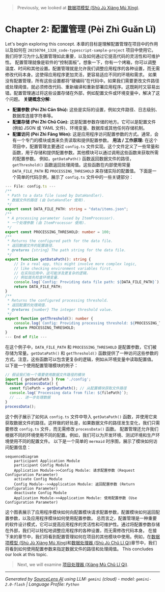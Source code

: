 > Previously, we looked at [数据项模型 (Shù Jù Xiàng Mú Xíng)](04_数据项模型-shù-jù-xiàng-mú-xíng.md).

# Chapter 2: 配置管理 (Pèi Zhì Guǎn Lǐ)
Let's begin exploring this concept. 本章的目标是理解配置管理在项目中的作用以及如何在 `20250704_1328_code-typescript-sample-project` 项目中使用它。我们将学习为什么配置管理如此重要，以及如何通过它提高代码的灵活性和可维护性。
配置管理就像是软件的“控制面板”。想象一下，你有一个烤箱，你可以调整温度、时间和其他设置。配置管理就是允许我们调整应用程序的各种设置，而无需修改代码本身。这使得应用程序更加灵活，更容易适应不同的环境和需求。
如果没有配置管理，所有这些设置都将“硬编码”在代码中。如果我们需要更改文件路径或处理阈值，就必须修改代码、重新编译和重新部署应用程序。这既耗时又容易出错。配置管理通过将这些设置存储在外部，例如配置文件或环境变量中，解决了这个问题。
**关键概念分解:**
*   **配置参数 (Pèi Zhì Cān Shù):** 这些是实际的设置，例如文件路径、日志级别、数据库连接字符串等。
*   **配置存储 (Pèi Zhì Chǔ Cún):** 这是配置参数存储的地方。它可以是配置文件 (例如 JSON 或 YAML 文件)、环境变量、数据库或其他任何存储机制。
*   **配置访问 (Pèi Zhì Fǎng Wèn):** 这是应用程序访问配置参数的方式。通常，会有一个专门的模块或类来负责读取和提供配置参数。
**用法 / 工作原理:**
在这个项目中，配置管理主要通过 `config.ts` 文件实现。这个文件定义了一些常量和函数，用于存储和提供配置参数。其他模块可以通过调用这些函数来获取所需的配置参数。
例如，`getDataPath()` 函数返回数据文件的路径，`getThreshold()` 函数返回处理阈值。这些函数在内部使用常量 `DATA_FILE_PATH` 和 `PROCESSING_THRESHOLD` 来存储实际的配置值。
下面是一个简单的代码示例，展示了 `config.ts` 文件中的一些关键部分：
```typescript
--- File: config.ts ---
/**
 * Path to a data file (used by DataHandler).
 * 数据文件的路径 (由 DataHandler 使用).
 */
export const DATA_FILE_PATH: string = "data/items.json";
/**
 * A processing parameter (used by ItemProcessor).
 * 一个处理参数 (由 ItemProcessor 使用).
 */
export const PROCESSING_THRESHOLD: number = 100;
/**
 * Returns the configured path for the data file.
 * 返回数据文件的配置路径.
 * @returns {string} The path string for the data file.
 */
export function getDataPath(): string {
    // In a real app, this might involve more complex logic,
    // like checking environment variables first.
    // 在实际应用中，这可能涉及更复杂的逻辑，
    // 例如首先检查环境变量.
    console.log(`Config: Providing data file path: ${DATA_FILE_PATH}`);
    return DATA_FILE_PATH;
}
/**
 * Returns the configured processing threshold.
 * 返回配置的处理阈值.
 * @returns {number} The integer threshold value.
 */
export function getThreshold(): number {
    console.log(`Config: Providing processing threshold: ${PROCESSING_THRESHOLD}`);
    return PROCESSING_THRESHOLD;
}
--- End of File ---
```
在这个例子中，`DATA_FILE_PATH` 和 `PROCESSING_THRESHOLD` 是配置参数，它们被存储为常量。`getDataPath()` 和 `getThreshold()` 函数提供了一种访问这些参数的方式。注意，这些函数可以包含更复杂的逻辑，例如从环境变量中读取配置值。
以下是一个使用配置管理模块的例子：
```typescript
// 假设我们有一个需要使用数据文件路径的模块
import { getDataPath } from './config';
function processData() {
  const filePath = getDataPath(); // 从配置模块获取文件路径
  console.log(`Processing data from file: ${filePath}`);
  // ... 进一步处理数据
}
processData();
```
这个例子展示了如何从 `config.ts` 文件中导入 `getDataPath()` 函数，并使用它来获取数据文件的路径。这样做的好处是，如果数据文件的路径发生变化，我们只需要修改 `config.ts` 文件，而无需修改 `processData()` 函数。
配置管理还允许我们根据不同的环境使用不同的配置。例如，我们可以为开发环境、测试环境和生产环境使用不同的配置文件。
以下是一个简单的 `mermaid` 时序图，展示了模块如何访问配置信息：
```mermaid
sequenceDiagram
    participant Application Module
    participant Config Module
    Application Module->>Config Module: 请求配置参数 (Request Configuration Parameter)
    activate Config Module
    Config Module-->>Application Module: 返回配置参数 (Return Configuration Parameter)
    deactivate Config Module
    Application Module->>Application Module: 使用配置参数 (Use Configuration Parameter)
```
这个图表展示了应用程序模块如何向配置模块请求配置参数，配置模块如何返回配置参数，以及应用程序模块如何使用配置参数。
总而言之，配置管理是一种重要的软件设计模式，它可以提高应用程序的灵活性和可维护性。通过将配置参数存储在外部，我们可以轻松地调整应用程序的各种设置，而无需修改代码本身。
在接下来的章节中，我们将看到配置管理如何在项目的其他模块中使用。例如，在[数据项模型 (Shù Jù Xiàng Mú Xíng)](03_数据项模型-shù-jù-xiàng-mú-xíng.md)和[数据处理器 (Shù Jù Chǔ Lǐ Qì)](04_数据处理器-shù-jù-xiàng-mú-xíng.md)章节中，我们将看到如何使用配置参数来指定数据文件的路径和处理阈值。
This concludes our look at this topic.

> Next, we will examine [项目处理器 (Xiàng Mù Chǔ Lǐ Qì)](06_项目处理器-xiàng-mù-chǔ-lǐ-qì.md).


---

*Generated by [SourceLens AI](https://github.com/openXFlow/sourceLensAI) using LLM: `gemini` (cloud) - model: `gemini-2.0-flash` | Language Profile: `Python`*